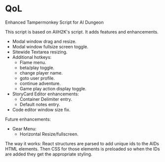 # QoL
Enhanced Tampermonkey Script for AI Dungeon


This script is based on AliH2K's script. It adds features and enhancements.

- Modal window drag and resize.
- Modal window fullsize screen toggle.
- Sitewide Textarea resizing.
- Additional hotkeys:
  - Flame menu.
  - beta/play toggle.
  - change player name.
  - goto user profile.
  - continue adventure.
  - Game play action display toggle.
- StoryCard Editor enhancements:
  - Container Delimiter entry.
  - Default notes entry.
- Code editor window size fix.

Future enhancements:
- Gear Menu:
  - Horizontal Resize/fullscreen.

The way it works: React structures are parsed to add unique ids to the AIDs HTML elements. Then CSS for those elements is preloaded so when the IDs are added they get the appropriate styling.


